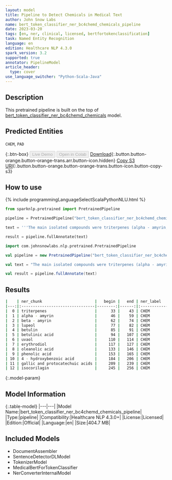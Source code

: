```yaml
---
layout: model
title: Pipeline to Detect Chemicals in Medical Text
author: John Snow Labs
name: bert_token_classifier_ner_bc4chemd_chemicals_pipeline
date: 2023-03-20
tags: [en, ner, clinical, licensed, bertfortokenclassification]
task: Named Entity Recognition
language: en
edition: Healthcare NLP 4.3.0
spark_version: 3.2
supported: true
annotator: PipelineModel
article_header:
  type: cover
use_language_switcher: "Python-Scala-Java"
---
```


## Description

This pretrained pipeline is built on the top of [bert_token_classifier_ner_bc4chemd_chemicals](https://nlp.johnsnowlabs.com/2022/07/25/bert_token_classifier_ner_bc4chemd_chemicals_en_3_0.html) model.

## Predicted Entities

`CHEM`, `PAD`




{:.btn-box}
<button class="button button-orange" disabled>Live Demo</button>
<button class="button button-orange" disabled>Open in Colab</button>
[Download](https://s3.amazonaws.com/auxdata.johnsnowlabs.com/clinical/models/bert_token_classifier_ner_bc4chemd_chemicals_pipeline_en_4.3.0_3.2_1679301435930.zip){:.button.button-orange.button-orange-trans.arr.button-icon.hidden}
[Copy S3 URI](s3://auxdata.johnsnowlabs.com/clinical/models/bert_token_classifier_ner_bc4chemd_chemicals_pipeline_en_4.3.0_3.2_1679301435930.zip){:.button.button-orange.button-orange-trans.button-icon.button-copy-s3}

## How to use



<div class="tabs-box" markdown="1">
{% include programmingLanguageSelectScalaPythonNLU.html %}

```python
from sparknlp.pretrained import PretrainedPipeline

pipeline = PretrainedPipeline("bert_token_classifier_ner_bc4chemd_chemicals_pipeline", "en", "clinical/models")

text = '''The main isolated compounds were triterpenes (alpha - amyrin, beta - amyrin, lupeol, betulin, betulinic acid, uvaol, erythrodiol and oleanolic acid) and phenolic acid derivatives from 4 - hydroxybenzoic acid (gallic and protocatechuic acids and isocorilagin).'''

result = pipeline.fullAnnotate(text)
```
```scala
import com.johnsnowlabs.nlp.pretrained.PretrainedPipeline

val pipeline = new PretrainedPipeline("bert_token_classifier_ner_bc4chemd_chemicals_pipeline", "en", "clinical/models")

val text = "The main isolated compounds were triterpenes (alpha - amyrin, beta - amyrin, lupeol, betulin, betulinic acid, uvaol, erythrodiol and oleanolic acid) and phenolic acid derivatives from 4 - hydroxybenzoic acid (gallic and protocatechuic acids and isocorilagin)."

val result = pipeline.fullAnnotate(text)
```
</div>

## Results

```bash
|    | ner_chunk                       |   begin |   end | ner_label   |   confidence |
|---:|:--------------------------------|--------:|------:|:------------|-------------:|
|  0 | triterpenes                     |      33 |    43 | CHEM        |     0.99999  |
|  1 | alpha - amyrin                  |      46 |    59 | CHEM        |     0.999939 |
|  2 | beta - amyrin                   |      62 |    74 | CHEM        |     0.999679 |
|  3 | lupeol                          |      77 |    82 | CHEM        |     0.999968 |
|  4 | betulin                         |      85 |    91 | CHEM        |     0.999975 |
|  5 | betulinic acid                  |      94 |   107 | CHEM        |     0.999984 |
|  6 | uvaol                           |     110 |   114 | CHEM        |     0.99998  |
|  7 | erythrodiol                     |     117 |   127 | CHEM        |     0.999987 |
|  8 | oleanolic acid                  |     133 |   146 | CHEM        |     0.999984 |
|  9 | phenolic acid                   |     153 |   165 | CHEM        |     0.999985 |
| 10 | 4 - hydroxybenzoic acid         |     184 |   206 | CHEM        |     0.999973 |
| 11 | gallic and protocatechuic acids |     209 |   239 | CHEM        |     0.999984 |
| 12 | isocorilagin                    |     245 |   256 | CHEM        |     0.999985 |
```

{:.model-param}
## Model Information

{:.table-model}
|---|---|
|Model Name:|bert_token_classifier_ner_bc4chemd_chemicals_pipeline|
|Type:|pipeline|
|Compatibility:|Healthcare NLP 4.3.0+|
|License:|Licensed|
|Edition:|Official|
|Language:|en|
|Size:|404.7 MB|

## Included Models

- DocumentAssembler
- SentenceDetectorDLModel
- TokenizerModel
- MedicalBertForTokenClassifier
- NerConverterInternalModel